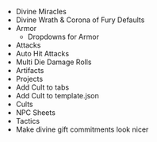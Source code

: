 * Divine Miracles
* Divine Wrath & Corona of Fury Defaults
* Armor
  * Dropdowns for Armor
* Attacks
* Auto Hit Attacks
* Multi Die Damage Rolls
* Artifacts
* Projects
* Add Cult to tabs
* Add Cult to template.json
* Cults
* NPC Sheets
* Tactics
* Make divine gift commitments look nicer